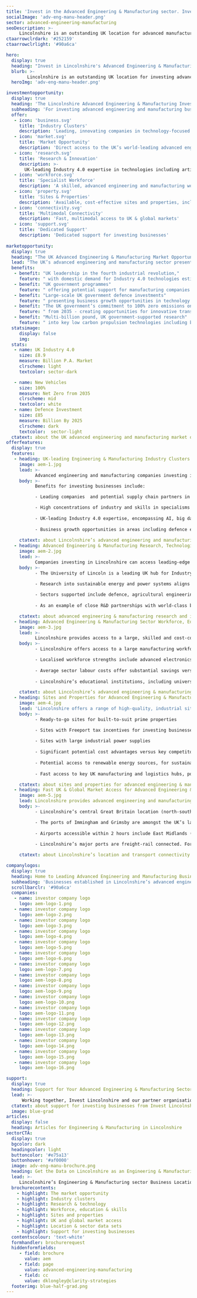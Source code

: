 ```yaml
---
title: 'Invest in the Advanced Engineering & Manufacturing sector. Invest in Lincolnshire'
socialImage: 'adv-eng-manu-header.png'
sector: advanced-engineering-manufacturing
seoDescription: >-
     Lincolnshire is an outstanding UK location for advanced manufacturing and engineering, offering access to value-adding industry clusters and Industry 4.0 digital technologies with the potential to transform business productivity, efficiency and sustainability. 
ctaarrowclrdark: '#252159'             
ctaarrowclrlight: '#90a6ca'             

hero:
  display: true
  heading: "Invest in Lincolnshire's Advanced Engineering & Manufacturing Sector: Key Benefits and Opportunities"
  blurb: >-
        Lincolnshire is an outstanding UK location for investing advanced manufacturing and engineering companies, enabling access to value-adding industry clusters and Industry 4.0 digital technologies with the potential to transform business productivity, efficiency and sustainability. 
  heroImg: 'adv-eng-manu-header.png'

investmentopportunity:
  display: true
  heading: 'The Lincolnshire Advanced Engineering & Manufacturing Investment Opportunity'
  subheading: 'For investing advanced engineering and manufacturing businesses, Lincolnshire offers:'
  offer:
   - icon: 'business.svg'
     title: 'Industry Clusters'
     description: 'Leading, innovating companies in technology-focused sectors including defence and security, agricultural equipment, automotive and power systems technologies.'  
   - icon: 'market.svg'
     title: 'Market Opportunity'
     description: 'Direct access to the UK’s world-leading advanced engineering and manufacturing sector, with growth areas including Industry 4.0 technologies, defence, and low-carbon transport.' 
   - icon: 'research.svg'
     title: 'Research & Innovation'
     description: >-
       UK-leading Industry 4.0 expertise in technologies including artificial intelligence (AI), big data analytics, digitalisation, robotics and automation, and process industry systems.
   - icon: 'workforce.svg'
     title: 'Specialist Workforce'
     description: 'A skilled, advanced engineering and manufacturing workforce that is outstanding in the UK.' 
   - icon: 'property.svg'
     title: 'Sites & Properties'
     description: 'Available, cost-effective sites and properties, including options with large industrial power supplies and potential Freeport incentives.'           
   - icon: 'connectivity.svg'
     title: 'Multimodal Connectivity'
     description: 'Fast, multimodal access to UK & global markets'          
   - icon: 'support.svg'
     title: 'Dedicated Support'
     description: 'Dedicated support for investing businesses'    
             
marketopportunity:
  display: true
  heading: "The UK Advanced Engineering & Manufacturing Market Opportunity"
  lead: "The UK’s advanced engineering and manufacturing sector presents a range of opportunities for business investment, growth, reshoring and innovation."
  benefits:
   - benefit: "UK leadership in the fourth industrial revolution,"
     feature: " with domestic demand for Industry 4.0 technologies estimated to be worth £8.9 billion per year."
   - benefit: "UK government programmes"
     feature: " offering potential support for manufacturing companies investing and innovating with digital technologies."
   - benefit: "Large-scale UK government defence investments"
     feature: " presenting business growth opportunities in technology areas including AI, digital tech, robotics and drones."
   - benefit: "The UK government’s commitment to 100% zero emissions on all new vehicles"
     feature: " from 2035 - creating opportunities for innovative transport supply chain companies."
   - benefit: "Multi-billion pound, UK government-supported research"
     feature: " into key low carbon propulsion technologies including batteries, power electronics, motors and drives, and key related technologies including Connected and Autonomous Vehicles (CAVs)."
  statsimage:
     display: false
     img: 
  stats: 
   - name: UK Industry 4.0
     size: £8.9
     measure: Billion P.A. Market
     clrscheme: light
     textcolor: sector-dark

   - name: New Vehicles
     size: 100%
     measure: Net Zero from 2035
     clrscheme: mid
     textcolor: white
   - name: Defence Investment
     size: £85 
     measure: Billion By 2025
     clrscheme: dark
     textcolor:  sector-light     
  ctatext: about the UK advanced engineering and manufacturing market opportunity
offerfeatures:
  display: true
  features:
   - heading: UK-leading Engineering & Manufacturing Industry Clusters and Supply Chains
     image: aem-1.jpg
     lead: >-
           Advanced engineering and manufacturing companies investing in Lincolnshire can join research-driven industry clusters  and access cutting-edge,  productivity-focused industrial digitalisation technologies.
     body: >-
           Benefits for investing businesses include:

           - Leading companies  and potential supply chain partners in the defence, automotive, agricultural, and power generation engineering and technology sectors.

           - High concentrations of industry and skills in specialisms including machinery and equipment manufacturing, computing and electronics. 
           
           - UK-leading Industry 4.0 expertise, encompassing AI, big data analytics, digitalisation and automation, applied across diverse industrial sectors.
           
           - Business growth opportunities in areas including defence electronics, automotive drivetrain and lightweighting, and low-carbon, connected and autonomous vehicles.
 
     ctatext: about Lincolnshire’s advanced engineering and manufacturing industry clusters                    
   - heading: Advanced Engineering & Manufacturing Research, Technologies and Innovation
     image: aem-2.jpg
     lead: >-
           Companies investing in Lincolnshire can access leading-edge Industry 4.0-focused research and innovation - combining advanced engineering and digital expertise to transform business productivity, efficiency, agility and sustainability.
     body: >-
           - The University of Lincoln is a leading UK hub for Industry 4.0 R&D, with dedicated research centres applying AI, machine learning, big data analytics, and robotics and automation technologies to key industry challenges.

           - Research into sustainable energy and power systems aligns with the core competencies of regional industry, and the drive for low-carbon energy and propulsion technologies.
          
           - Sectors supported include defence, agricultural engineering, process manufacturing, and low-carbon, connected vehicles.
           
           - As an example of close R&D partnerships with world-class businesses, Lincoln is one of very few UK universities to hold Siemens Global Principal Partner status.

     ctatext: about advanced engineering & manufacturing research and innovation in Lincolnshire 
   - heading: Advanced Engineering & Manufacturing Sector Workforce, Education and Skills
     image: aem-3.jpg
     lead: >-
           Lincolnshire provides access to a large, skilled and cost-competitive advanced engineering and manufacturing workforce, enabling easier recruitment, fast project delivery and improved productivity for investing businesses.
     body: >-
           - Lincolnshire offers access to a large manufacturing workforce, with a significantly higher percentage of workers in the sector than the Great Britain average.

           - Localised workforce strengths include advanced electronics, machinery and equipment, and transport equipment manufacturing.
           
           - Average sector labour costs offer substantial savings versus the national average.
           
           - Lincolnshire’s educational institutions, including universities and further education colleges, address the specific skills requirements of the area’s advanced engineering and manufacturing businesses - through specialised courses and state-of-the-art technology centres.

     ctatext: about Lincolnshire’s advanced engineering & manufacturing workforce, education and skills 
   - heading: Sites and Properties for Advanced Engineering & Manufacturing Businesses in Lincolnshire
     image: aem-4.jpg
     lead: 'Lincolnshire offers a range of high-quality, industrial sites and property solutions for investing advanced engineering and manufacturing businesses, including:'
     body: >-
           - Ready-to-go sites for built-to-suit prime properties

           - Sites with Freeport tax incentives for investing businesses
           
           - Sites with large industrial power supplies
           
           - Significant potential cost advantages versus key competitor locations.
           
           - Potential access to renewable energy sources, for sustainable supply chains
           
           - Fast access to key UK manufacturing and logistics hubs, ports and airports

     ctatext: about sites and properties for advanced engineering & manufacturing businesses in Lincolnshire
   - heading: Fast UK & Global Market Access for Advanced Engineering & Manufacturing Businesses
     image: aem-5.jpg
     lead: Lincolnshire provides advanced engineering and manufacturing businesses with fast, multimodal access to UK and international markets.
     body: >-
           - Lincolnshire’s central Great Britain location (north-south) enables fast access by road to the UK’s major manufacturing centres and markets.

           - The ports of Immingham and Grimsby are amongst the UK’s largest by tonnage, offering diverse cargo handling capabilities and global seafreight connectivity.
           
           - Airports accessible within 2 hours include East Midlands (the UK’s no.2 air cargo hub), Birmingham and Leeds-Bradford. Within Lincolnshire, Humberside Airport’s Amsterdam Schiphol hub-feeder service enables access to hundreds of global destinations. 
           
           - Lincolnshire’s major ports are freight-rail connected. For business travellers, London is accessible by rail from Lincoln in less than 2 hours.

     ctatext: about Lincolnshire’s location and transport connectivity 

companylogos:
  display: true
  heading: Home to Leading Advanced Engineering and Manufacturing Businesses
  subheading: 'Businesses established in Lincolnshire’s advanced engineering & manufacturing sector include:'
  scrollbarclr: '#90a6ca'
  companies:
   - name: investor company logo
     logo: aem-logo-1.png
   - name: investor company logo
     logo: aem-logo-2.png
   - name: investor company logo
     logo: aem-logo-3.png
   - name: investor company logo
     logo: aem-logo-4.png
   - name: investor company logo
     logo: aem-logo-5.png
   - name: investor company logo
     logo: aem-logo-6.png
   - name: investor company logo
     logo: aem-logo-7.png
   - name: investor company logo
     logo: aem-logo-8.png
   - name: investor company logo
     logo: aem-logo-9.png
   - name: investor company logo
     logo: aem-logo-10.png
   - name: investor company logo
     logo: aem-logo-11.png
   - name: investor company logo
     logo: aem-logo-12.png
   - name: investor company logo
     logo: aem-logo-13.png
   - name: investor company logo
     logo: aem-logo-14.png
   - name: investor company logo
     logo: aem-logo-15.png
   - name: investor company logo
     logo: aem-logo-16.png  

support:
  display: true
  heading: Support for Your Advanced Engineering & Manufacturing Sector Business Investment
  lead: >-
      Working together, Invest Lincolnshire and our partner organisations, including local authorities, education providers and businesses, provide dedicated support to ensure a ‘soft landing’ for companies locating and investing in Lincolnshire.
  ctatext: about support for investing businesses from Invest Lincolnshire
  image: blue-grad
articles:
  display: false
  heading: Articles for Engineering & Manufacturing in Lincolnshire
sectorCTA:
  display: true
  bgcolor: dark
  headingcolor: light
  buttoncolor: '#e75a13'
  buttonhover: '#af0000'
  image: adv-eng-manu-brochure.png
  heading: Get the Data on Lincolnshire as an Engineering & Manufacturing Business Location
  lead: >-
     Lincolnshire’s Engineering & Manufacturing sector Business Location Guide provides essential information and data for companies researching and evaluating Lincolnshire as a potential investment location, including:                                       
  brochurecontents:
    - highlight: The market opportunity
    - highlight: Industry clusters
    - highlight: Research & technology
    - highlight: Workforce, education & skills
    - highlight: Sites and properties
    - highlight: UK and global market access
    - highlight: Location & sector data sets
    - highlight: Support for investing businesses
  contentscolour: 'text-white'
  formhandler: brochurerequest
  hiddenformfields:
     - field: brochure
       value: aem
     - field: page
       value: advanced-engineering-manufacturing        
     - field: cc
       value: dklongley@clarity-strategies   
  footerimg: blue-half-grad.png 
---
```



